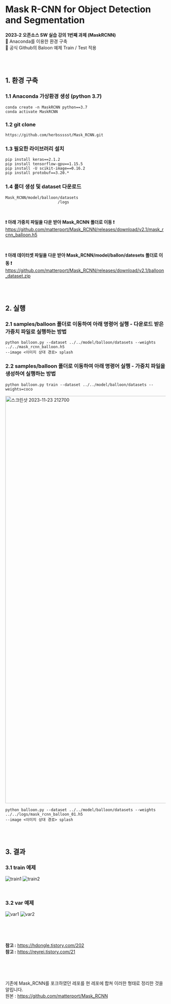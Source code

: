 # Mask R-CNN for Object Detection and Segmentation

**2023-2 오픈소스 SW 실습 강의 1번째 과제 (MaskRCNN)** <br/>
📢 Anaconda를 이용한 환경 구축 <br/>
📢 공식 Github의 Baloon 예제 Train / Test 적용 <br/>

<br/><br/>

## 1. 환경 구축
### 1.1 Anaconda 가상환경 생성 (python 3.7)
```
conda create -n MaskRCNN python==3.7
conda activate MaskRCNN
```
### 1.2 git clone
```
https://github.com/herbssssst/Mask_RCNN.git
```
### 1.3 필요한 라이브러리 설치
```
pip install keras==2.1.2
pip install tensorflow-gpu==1.15.5
pip install -U scikit-image==0.16.2
pip install protobuf==3.20.*
```
### 1.4 폴더 생성 및 dataset 다운로드
```
Mask_RCNN/model/balloon/datasets
                       /logs
```
<br/>

**❗ 아래 가중치 파일을 다운 받아 Mask_RCNN 폴더로 이동 ❗**<br/>
https://github.com/matterport/Mask_RCNN/releases/download/v2.1/mask_rcnn_balloon.h5

<br/>

**❗ 아래 데이터셋 파일을 다운 받아 Mask_RCNN/model/ballon/datesets 폴더로 이동 ❗**<br/>
https://github.com/matterport/Mask_RCNN/releases/download/v2.1/balloon_dataset.zip 

<br/><br/>

## 2. 실행
### 2.1 samples/balloon 폴더로 이동하여 아래 명령어 실행 - 다운로드 받은 가중치 파일로 실행하는 방법
```
python balloon.py --dataset ../../model/balloon/datasets --weights ../../mask_rcnn_balloon.h5
--image <이미지 상대 경로> splash
```
### 2.2 samples/balloon 폴더로 이동하여 아래 명령어 실행 - 가중치 파일을 생성하여 실행하는 방법
```
python balloon.py train --dataset ../../model/balloon/datasets --weights=coco
```

<img width="1280" alt="스크린샷 2023-11-23 212700" src="https://github.com/herbssssst/OpenSource-SW-Telegram-Bot/assets/98319466/2f9db0d9-e773-417a-9bf8-ee044144a79c"> <br/>

```
python balloon.py --dataset ../../model/balloon/datasets --weights ../../logs/mask_rcnn_balloon_01.h5
--image <이미지 상대 경로> splash
```

<br/><br/>

## 3. 결과
### 3.1 train 예제
![train1](https://github.com/herbssssst/OpenSource-SW-Telegram-Bot/assets/98319466/d756635b-32d1-4c07-9dcd-39dd7296ff9d)
![train2](https://github.com/herbssssst/OpenSource-SW-Telegram-Bot/assets/98319466/11726609-abb1-4207-8285-2e1dbfcda82d)

<br/>

### 3.2 var 예제
![var1](https://github.com/herbssssst/OpenSource-SW-Telegram-Bot/assets/98319466/f4b88257-a5a2-4f8d-ac1b-5fa14d7394b9)
![var2](https://github.com/herbssssst/OpenSource-SW-Telegram-Bot/assets/98319466/4205945e-11c5-4813-a80a-a9577794bf4b)

<br/><br/><br/>

**참고 :** https://hdongle.tistory.com/202 <br/>
**참고 :** https://reyrei.tistory.com/21

<br/><br/><br/>

기존에 Mask_RCNN를 포크하였던 레포를 현 레포에 합쳐 이러한 형태로 정리한 것을 알립니다.<br/>
원본 : https://github.com/matterport/Mask_RCNN 

